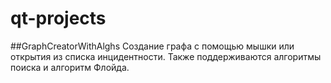 # qt-projects
##GraphCreatorWithAlghs
Создание графа с помощью мышки или открытия из списка инцидентности.
Также поддерживаются алгоритмы поиска и алгоритм Флойда.
